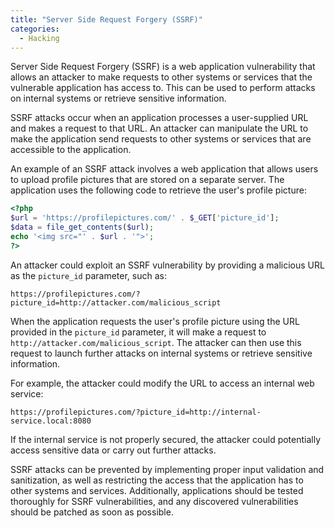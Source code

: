 ```yaml
---
title: "Server Side Request Forgery (SSRF)"
categories:
  - Hacking
---
```



Server Side Request Forgery (SSRF) is a web application vulnerability that
allows an attacker to make requests to other systems or services that the
vulnerable application has access to. This can be used to perform attacks on
internal systems or retrieve sensitive information.

SSRF attacks occur when an application processes a user-supplied URL and makes
a request to that URL. An attacker can manipulate the URL to make the
application send requests to other systems or services that are accessible to
the application.

An example of an SSRF attack involves a web application that allows users to
upload profile pictures that are stored on a separate server. The application
uses the following code to retrieve the user's profile picture:

```php
<?php
$url = 'https://profilepictures.com/' . $_GET['picture_id'];
$data = file_get_contents($url);
echo '<img src="' . $url . '">';
?>
```

An attacker could exploit an SSRF vulnerability by providing a malicious URL
as the `picture_id` parameter, such as:

```
https://profilepictures.com/?picture_id=http://attacker.com/malicious_script
```

When the application requests the user's profile picture using the URL
provided in the `picture_id` parameter, it will make a request to
`http://attacker.com/malicious_script`. The attacker can then use this request
to launch further attacks on internal systems or retrieve sensitive
information.

For example, the attacker could modify the URL to access an internal web
service:

```
https://profilepictures.com/?picture_id=http://internal-service.local:8080
```

If the internal service is not properly secured, the attacker could
potentially access sensitive data or carry out further attacks.

SSRF attacks can be prevented by implementing proper input validation and
sanitization, as well as restricting the access that the application has to
other systems and services. Additionally, applications should be tested
thoroughly for SSRF vulnerabilities, and any discovered vulnerabilities should
be patched as soon as possible.
